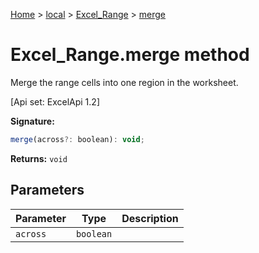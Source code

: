 [Home](./index) &gt; [local](local.md) &gt; [Excel\_Range](local.excel_range.md) &gt; [merge](local.excel_range.merge.md)

# Excel\_Range.merge method

Merge the range cells into one region in the worksheet. 

 \[Api set: ExcelApi 1.2\]

**Signature:**
```javascript
merge(across?: boolean): void;
```
**Returns:** `void`

## Parameters

|  Parameter | Type | Description |
|  --- | --- | --- |
|  `across` | `boolean` |  |

